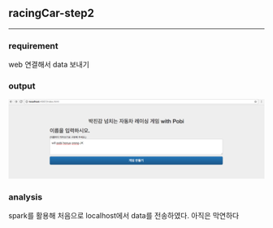 ## racingCar-step2
---

### requirement

web 연결해서 data 보내기

### output
![output](./output.png)

### analysis

spark를 활용해 처음으로 localhost에서 data를 전송하였다. 아직은 막연하다
